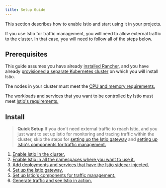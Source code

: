 ```yaml
---
title: Setup Guide
---
```


<head>
  <link rel="canonical" href="https://ranchermanager.docs.rancher.com/pages-for-subheaders/istio-setup-guide"/>
</head>

This section describes how to enable Istio and start using it in your projects.

If you use Istio for traffic management, you will need to allow external traffic to the cluster. In that case, you will need to follow all of the steps below.

## Prerequisites

This guide assumes you have already [installed Rancher,](../../../getting-started/installation-and-upgrade/installation-and-upgrade.md) and you have already [provisioned a separate Kubernetes cluster](../../new-user-guides/kubernetes-clusters-in-rancher-setup/kubernetes-clusters-in-rancher-setup.md) on which you will install Istio.

The nodes in your cluster must meet the [CPU and memory requirements.](../../../explanations/integrations-in-rancher/istio/cpu-and-memory-allocations.md)

The workloads and services that you want to be controlled by Istio must meet [Istio's requirements.](https://istio.io/docs/setup/additional-setup/requirements/)

## Install

> **Quick Setup** If you don't need external traffic to reach Istio, and you just want to set up Istio for monitoring and tracing traffic within the cluster, skip the steps for [setting up the Istio gateway](set-up-istio-gateway.md) and [setting up Istio's components for traffic management.](set-up-traffic-management.md)

1. [Enable Istio in the cluster.](enable-istio-in-cluster.md)
1. [Enable Istio in all the namespaces where you want to use it.](enable-istio-in-namespace.md)
1. [Add deployments and services that have the Istio sidecar injected.](use-istio-sidecar.md)
1. [Set up the Istio gateway. ](set-up-istio-gateway.md)
1. [Set up Istio's components for traffic management.](set-up-traffic-management.md)
1. [Generate traffic and see Istio in action.](generate-and-view-traffic.md)
